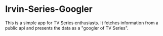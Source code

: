 # Irvin-Series-Googler
This is a simple app for TV Series enthusiasts. It fetches information from a public api and presents the data as a "googler of TV Series".
